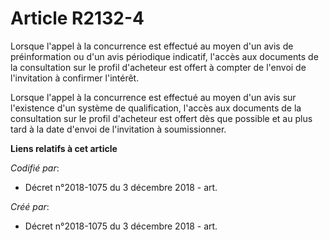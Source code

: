 # Article R2132-4

Lorsque l'appel à la concurrence est effectué au moyen d'un avis de préinformation ou d'un avis périodique indicatif, l'accès
aux documents de la consultation sur le profil d'acheteur est offert à compter de l'envoi de l'invitation à confirmer
l'intérêt.

Lorsque l'appel à la concurrence est effectué au moyen d'un avis sur l'existence d'un système de qualification, l'accès aux
documents de la consultation sur le profil d'acheteur est offert dès que possible et au plus tard à la date d'envoi de
l'invitation à soumissionner.

**Liens relatifs à cet article**

_Codifié par_:

  - Décret n°2018-1075 du 3 décembre 2018 - art.

_Créé par_:

  - Décret n°2018-1075 du 3 décembre 2018 - art.
